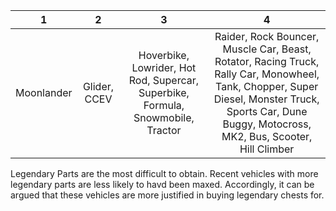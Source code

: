 1 | 2 | 3 | 4
:--: | :--: | :--: | :--:
Moonlander | Glider, CCEV | Hoverbike, Lowrider, Hot Rod, Supercar, Superbike, Formula, Snowmobile, Tractor | Raider, Rock Bouncer, Muscle Car, Beast, Rotator, Racing Truck, Rally Car, Monowheel, Tank, Chopper, Super Diesel, Monster Truck, Sports Car, Dune Buggy, Motocross, MK2, Bus, Scooter, Hill Climber

Legendary Parts are the most difficult to obtain. Recent vehicles with more legendary parts are less likely to havd been maxed.  Accordingly, it can be argued that these vehicles are more justified in buying legendary chests for.
